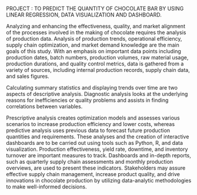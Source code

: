 PROJECT : TO PREDICT THE QUANTITY OF CHOCOLATE BAR BY USING LINEAR REGRESSION, DATA VISUALIZATION AND DASHBOARD.

Analyzing and enhancing the effectiveness, quality, and market alignment of the processes involved in the making of chocolate requires the analysis of production data. Analysis of production trends, operational efficiency, supply chain optimization, and market demand knowledge are the main goals of this study. With an emphasis on important data points including production dates, batch numbers, production volumes, raw material usage, production durations, and quality control metrics, data is gathered from a variety of sources, including internal production records, supply chain data, and sales figures.

Calculating summary statistics and displaying trends over time are two aspects of descriptive analysis. Diagnostic analysis looks at the underlying reasons for inefficiencies or quality problems and assists in finding correlations between variables. 

Prescriptive analysis creates optimization models and assesses various scenarios to increase production efficiency and lower costs, whereas predictive analysis uses previous data to forecast future production quantities and requirements. These analyses and the creation of interactive dashboards are to be carried out using tools such as Python, R, and data visualization.
Production effectiveness, yield rate, downtime, and inventory turnover are important measures to track. Dashboards and in-depth reports, such as quarterly supply chain assessments and monthly production overviews, are used to present these indicators. Stakeholders may assure effective supply chain management, increase product quality, and drive innovations in chocolate production by utilizing data-analytic methodologies to make well-informed decisions.
